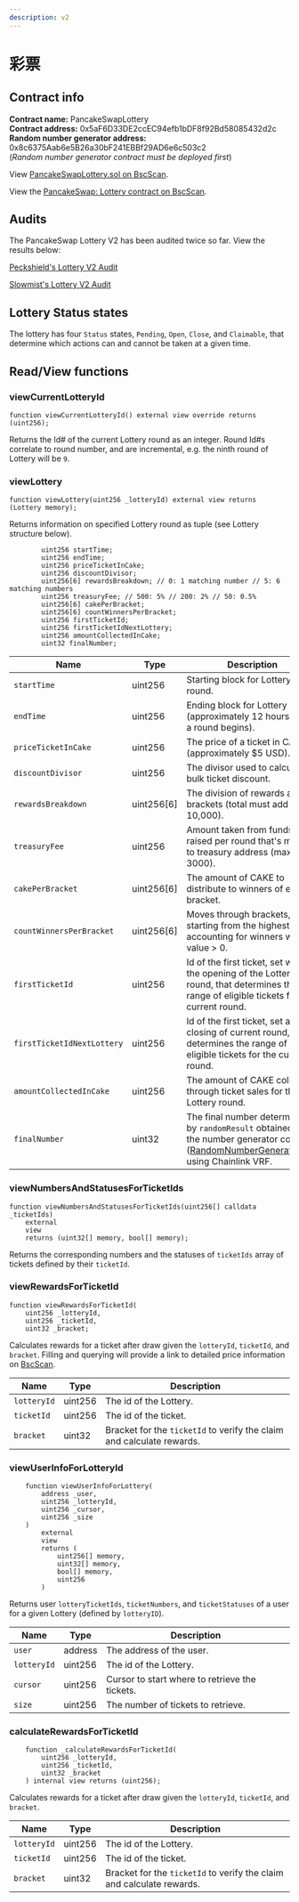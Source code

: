 ```yaml
---
description: v2
---
```


# 彩票

## Contract info

**Contract name:** PancakeSwapLottery\
**Contract address:** 0x5aF6D33DE2ccEC94efb1bDF8f92Bd58085432d2c\
**Random number generator address:** 0x8c6375Aab6e5B26a30bF241EBBf29AD6e6c503c2\
(_Random number generator contract must be deployed first_)

View [PancakeSwapLottery.sol on BscScan](https://bscscan.com/address/0x5aF6D33DE2ccEC94efb1bDF8f92Bd58085432d2c#code).

View the [PancakeSwap: Lottery contract on BscScan](https://bscscan.com/address/0x5aF6D33DE2ccEC94efb1bDF8f92Bd58085432d2c).

## Audits

The PancakeSwap Lottery V2 has been audited twice so far. View the results below:

[Peckshield's Lottery V2 Audit](https://github.com/peckshield/publications/blob/master/audit\_reports/PeckShield-Audit-Report-PancakeswapLottery-v1.0.pdf)

[Slowmist's Lottery V2 Audit](https://github.com/slowmist/Knowledge-Base/blob/master/open-report/Smart%20Contract%20Security%20Audit%20Report%20-%20PancakeSwap%20Lottery.pdf)

## Lottery Status states

The lottery has four `Status` states, `Pending`, `Open`, `Close`, and `Claimable`, that determine which actions can and cannot be taken at a given time.

## Read/View functions

### viewCurrentLotteryId

```
function viewCurrentLotteryId() external view override returns (uint256);
```

Returns the Id# of the current Lottery round as an integer. Round Id#s correlate to round number, and are incremental, e.g. the ninth round of Lottery will be `9`.

### viewLottery

```
function viewLottery(uint256 _lotteryId) external view returns (Lottery memory);
```

Returns information on specified Lottery round as tuple (see Lottery structure below).

```
        uint256 startTime;
        uint256 endTime;
        uint256 priceTicketInCake;
        uint256 discountDivisor;
        uint256[6] rewardsBreakdown; // 0: 1 matching number // 5: 6 matching numbers
        uint256 treasuryFee; // 500: 5% // 200: 2% // 50: 0.5%
        uint256[6] cakePerBracket;
        uint256[6] countWinnersPerBracket;
        uint256 firstTicketId;
        uint256 firstTicketIdNextLottery;
        uint256 amountCollectedInCake;
        uint32 finalNumber;
```

| Name                       | Type        | Description                                                                                                                                                                                                          |
| -------------------------- | ----------- | -------------------------------------------------------------------------------------------------------------------------------------------------------------------------------------------------------------------- |
| `startTime`                | uint256     | Starting block for Lottery round.                                                                                                                                                                                    |
| `endTime`                  | uint256     | Ending block for Lottery round (approximately 12 hours after a round begins).                                                                                                                                        |
| `priceTicketInCake`        | uint256     | The price of a ticket in CAKE (approximately $5 USD).                                                                                                                                                                |
| `discountDivisor`          | uint256     | The divisor used to calculate bulk ticket discount.                                                                                                                                                                  |
| `rewardsBreakdown`         | uint256\[6] | The division of rewards across brackets (total must add up to 10,000).                                                                                                                                               |
| `treasuryFee`              | uint256     | Amount taken from funds raised per round that's moved to treasury address (maximum 3000).                                                                                                                            |
| `cakePerBracket`           | uint256\[6] | The amount of CAKE to distribute to winners of each bracket.                                                                                                                                                         |
| `countWinnersPerBracket`   | uint256\[6] | Moves through brackets, starting from the highest, accounting for winners when value > 0.                                                                                                                            |
| `firstTicketId`            | uint256     | Id of the first ticket, set with the opening of the Lottery round, that determines the range of eligible tickets for the current round.                                                                              |
| `firstTicketIdNextLottery` | uint256     | Id of the first ticket, set at the closing of current round, that determines the range of eligible tickets for the current round.                                                                                    |
| `amountCollectedInCake`    | uint256     | The amount of CAKE collected through ticket sales for the Lottery round.                                                                                                                                             |
| `finalNumber`              | uint32      | The final number determined by `randomResult` obtained from the number generator contract ([RandomNumberGenerator.sol](https://bscscan.com/address/0x8c6375Aab6e5B26a30bF241EBBf29AD6e6c503c2)) using Chainlink VRF. |

### viewNumbersAndStatusesForTicketIds

```
function viewNumbersAndStatusesForTicketIds(uint256[] calldata _ticketIds)
    external
    view
    returns (uint32[] memory, bool[] memory);
```

Returns the corresponding numbers and the statuses of `ticketIds` array of tickets defined by their `ticketId`.

### viewRewardsForTicketId

```
function viewRewardsForTicketId(
    uint256 _lotteryId,
    uint256 _ticketId,
    uint32 _bracket;
```

Calculates rewards for a ticket after draw given the `lotteryId`, `ticketId`, and `bracket`. Filling and querying will provide a link to detailed price information on [BscScan](https://bscscan.com/address/0x5aF6D33DE2ccEC94efb1bDF8f92Bd58085432d2c#readContract).

| Name        | Type    | Description                                                           |
| ----------- | ------- | --------------------------------------------------------------------- |
| `lotteryId` | uint256 | The id of the Lottery.                                                |
| `ticketId`  | uint256 | The id of the ticket.                                                 |
| `bracket`   | uint32  | Bracket for the `ticketId` to verify the claim and calculate rewards. |

### viewUserInfoForLotteryId

```
    function viewUserInfoForLottery(
        address _user,
        uint256 _lotteryId,
        uint256 _cursor,
        uint256 _size
    )
        external
        view
        returns (
            uint256[] memory,
            uint32[] memory,
            bool[] memory,
            uint256
        )
```

Returns user `lotteryTicketIds`, `ticketNumbers`, and `ticketStatuses` of a user for a given Lottery (defined by `lotteryID`).

| Name        | Type    | Description                                    |
| ----------- | ------- | ---------------------------------------------- |
| `user`      | address | The address of the user.                       |
| `lotteryId` | uint256 | The id of the Lottery.                         |
| `cursor`    | uint256 | Cursor to start where to retrieve the tickets. |
| `size`      | uint256 | The number of tickets to retrieve.             |

### calculateRewardsForTicketId

```
    function _calculateRewardsForTicketId(
        uint256 _lotteryId,
        uint256 _ticketId,
        uint32 _bracket
    ) internal view returns (uint256);
```

Calculates rewards for a ticket after draw given the `lotteryId`, `ticketId`, and `bracket`.

| Name        | Type    | Description                                                           |
| ----------- | ------- | --------------------------------------------------------------------- |
| `lotteryId` | uint256 | The id of the Lottery.                                                |
| `ticketId`  | uint256 | The id of the ticket.                                                 |
| `bracket`   | uint32  | Bracket for the `ticketId` to verify the claim and calculate rewards. |

